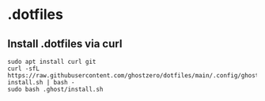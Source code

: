 # .dotfiles

## Install .dotfiles via curl


```
sudo apt install curl git
curl -sfL https://raw.githubusercontent.com/ghostzero/dotfiles/main/.config/ghostzero/cfg-install.sh | bash -
sudo bash .ghost/install.sh
```
